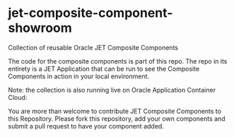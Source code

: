 # jet-composite-component-showroom
Collection of reusable Oracle JET Composite Components

The code for the composite components is part of this repo.
The repo in its entirety is a JET Application that can be run to see the Composite Components in action in your local environment.

Note: the collection is also running live on Oracle Application Container Cloud: 

You are more than welcome to contribute JET Composite Components to this Repository. Please fork this repository, add your own components and submit a pull request to have your component added. 